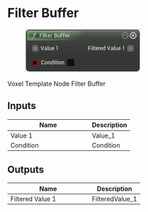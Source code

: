 # Filter Buffer

<div align="left" data-full-width="false"><figure><img src="../../../.gitbook/assets/filter_buffer.png" alt=""><figcaption></figcaption></figure></div>

Voxel Template Node Filter Buffer

## Inputs

<table><thead><tr><th width="170">Name</th><th>Description</th></tr></thead><tbody><tr><td>Value 1</td><td>Value_1</td></tr><tr><td>Condition</td><td>Condition</td></tr></tbody></table>

## Outputs

<table><thead><tr><th width="170">Name</th><th>Description</th></tr></thead><tbody><tr><td>Filtered Value 1</td><td>FilteredValue_1</td></tr></tbody></table>
